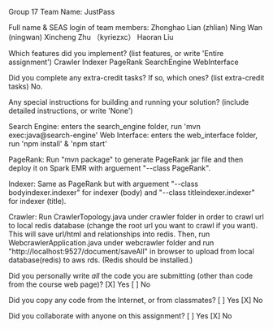 Group 17
Team Name: JustPass

Full name & SEAS login of team members:
Zhonghao Lian (zhlian)
Ning Wan (ningwan)
Xincheng Zhu （kyriezxc）
Haoran Liu


Which features did you implement? 
  (list features, or write 'Entire assignment')
Crawler
Indexer
PageRank
SearchEngine
WebInterface

Did you complete any extra-credit tasks? If so, which ones?
  (list extra-credit tasks)
No.

Any special instructions for building and running your solution?
  (include detailed instructions, or write 'None')

Search Engine: enters the search_engine folder, run 'mvn exec:java@search-engine'
Web Interface: enters the web_interface folder, run 'npm install' & 'npm start'

PageRank: Run "mvn package" to generate PageRank jar file and then deploy it on Spark EMR with arguement "--class PageRank".

Indexer: Same as PageRank but with arguement "--class bodyindexer.indexer" for indexer (body) and "--class titleindexer.indexer" for indexer (title).

Crawler: Run CrawlerTopology.java under crawler folder in order to crawl url to local redis database (change the root url you want to crawl if you want). This will save url/html and relationships into redis. Then, run WebcrawlerApplication.java under webcrawler folder and run "http://localhost:9527/document/saveAll" in browser to upload from local database(redis) to aws rds. (Redis should be installed.)

Did you personally write _all_ the code you are submitting
(other than code from the course web page)?
  [X] Yes
  [ ] No

Did you copy any code from the Internet, or from classmates?
  [ ] Yes
  [X] No

Did you collaborate with anyone on this assignment?
  [ ] Yes
  [X] No
